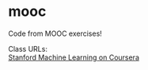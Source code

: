 # mooc
Code from MOOC exercises!

Class URLs:  
[Stanford Machine Learning on Coursera](https://www.coursera.org/learn/machine-learning)
